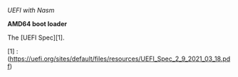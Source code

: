 *UEFI with Nasm*

**AMD64 boot loader**

The [UEFI Spec][1].

[1] : (https://uefi.org/sites/default/files/resources/UEFI_Spec_2_9_2021_03_18.pdf)


